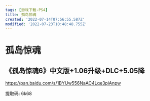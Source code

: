 ```yaml
---
tags: [游戏下载-PS4]
title: 孤岛惊魂
created: '2022-07-14T07:56:55.587Z'
modified: '2022-07-23T10:48:48.755Z'
---
```


# 孤岛惊魂

## 《孤岛惊魂6》中文版+1.06升级+DLC+5.05降

https://pan.baidu.com/s/1BYUw556NaAC4Lqe3piAnpw

提取码: 6k68
